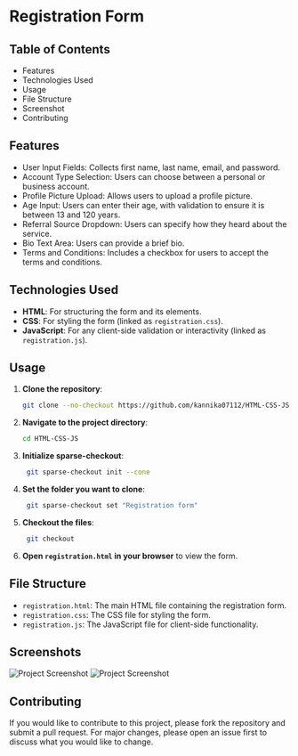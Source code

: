 # Registration Form

## Table of Contents

- Features
- Technologies Used
- Usage
- File Structure
- Screenshot
- Contributing

## Features

- User Input Fields: Collects first name, last name, email, and password.
- Account Type Selection: Users can choose between a personal or business account.
- Profile Picture Upload: Allows users to upload a profile picture.
- Age Input: Users can enter their age, with validation to ensure it is between 13 and 120 years.
- Referral Source Dropdown: Users can specify how they heard about the service.
- Bio Text Area: Users can provide a brief bio.
- Terms and Conditions: Includes a checkbox for users to accept the terms and conditions.

## Technologies Used

- **HTML**: For structuring the form and its elements.
- **CSS**: For styling the form (linked as `registration.css`).
- **JavaScript**: For any client-side validation or interactivity (linked as `registration.js`).

## Usage

1. **Clone the repository**:
    ```bash
    git clone --no-checkout https://github.com/kannika07112/HTML-CSS-JS.git
    ```
2. **Navigate to the project directory**:
    ```bash
    cd HTML-CSS-JS
    ```
3. **Initialize sparse-checkout**:
   ```bash
    git sparse-checkout init --cone
    ```
4. **Set the folder you want to clone**:
   ```bash
    git sparse-checkout set "Registration form"
    ```  
5. **Checkout the files**:
   ```bash
    git checkout
    ```    
6. **Open `registration.html` in your browser** to view the form.

## File Structure

- `registration.html`: The main HTML file containing the registration form.
- `registration.css`: The CSS file for styling the form.
- `registration.js`: The JavaScript file for client-side functionality.
  
## Screenshots

![Project Screenshot](img1.png)
![Project Screenshot](img2.png)

## Contributing

If you would like to contribute to this project, please fork the repository and submit a pull request. For major changes, please open an issue first to discuss what you would like to change.


